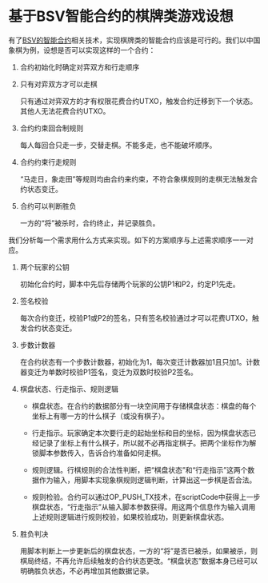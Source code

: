 # 基于BSV智能合约的棋牌类游戏设想

有了[BSV的智能合约](https://blog.csdn.net/Edward_sv/article/details/106688515)相关技术，实现棋牌类的智能合约应该是可行的。我们以中国象棋为例，设想是否可以实现这样的一个合约：

1. 合约初始化时确定对弈双方和行走顺序

2. 只有对弈双方才可以走棋

   只有通过对弈双方的才有权限花费合约UTXO，触发合约迁移到下一个状态。其他人无法花费合约UTXO。

3. 合约约束回合制规则

   每人每回合只走一步，交替走棋。不能多走，也不能破坏顺序。

5. 合约约束行走规则

   “马走日，象走田”等规则均由合约来约束，不符合象棋规则的走棋无法触发合约状态变迁。

6. 合约可以判断胜负

   一方的“将”被杀时，合约终止，并记录胜负。



我们分析每一个需求用什么方式来实现。如下的方案顺序与上述需求顺序一一对应。

1. 两个玩家的公钥

   初始化合约时，脚本中先后存储两个玩家的公钥P1和P2，约定P1先走。

2. 签名校验

   每次合约变迁，校验P1或P2的签名，只有签名校验通过才可以花费UTXO，触发合约状态变迁。

3. 步数计数器

   在合约状态有一个步数计数器，初始化为1，每次变迁计数器加1且只加1。计数器变迁为单数时校验P1签名，变迁为双数时校验P2签名。

4. 棋盘状态、行走指示、规则逻辑

   * 棋盘状态。在合约的数据部分有一块空间用于存储棋盘状态：棋盘的每个坐标上有哪一方的什么棋子（或没有棋子）。

   * 行走指示。玩家确定本次要行走的起始坐标和目的坐标，因为棋盘状态已经记录了坐标上有什么棋子，所以就不必再指定棋子。把两个坐标作为解锁脚本参数传入，告诉合约准备如何走棋。
   * 规则逻辑。行棋规则的合法性判断，把“棋盘状态”和“行走指示”这两个数据作为输入，用脚本实现象棋规则逻辑判断，计算出这一步棋是否合法。
   * 规则检验。合约可以通过OP_PUSH_TX技术，在scriptCode中获得上一步棋盘状态，“行走指示”从输入脚本参数获得。用这两个信息作为输入调用上述规则逻辑进行规则校验，如果校验成功，则更新棋盘状态。

5. 胜负判决

   用脚本判断上一步更新后的棋盘状态，一方的“将”是否已被杀，如果被杀，则棋局终结，不再允许后续触发的合约状态更改。“棋盘状态”数据本身已经可以明确胜负状态，不必再增加其他数据记录。

   

​     